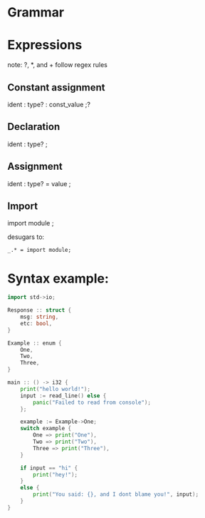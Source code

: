 # Grammar

# Expressions

note: ?, \*, and + follow regex rules

## Constant assignment 

ident : type? : const_value ;?

## Declaration

ident : type? ;

## Assignment

ident : type? = value ;

## Import

import module ;

desugars to:

```
_.* = import module;
```

# Syntax example:

```go
import std->io;

Response :: struct {
	msg: string,
	etc: bool,
}

Example :: enum {
	One,
	Two,
	Three,
}

main :: () -> i32 {
	print("hello world!");
	input := read_line() else {
		panic("Failed to read from console");
	};

	example := Example->One;
	switch example {
		One => print("One"),
		Two => print("Two"),
		Three => print("Three"),
	}

	if input == "hi" {
		print("hey!");
	}
	else {
		print("You said: {}, and I dont blame you!", input);
	}
}
```